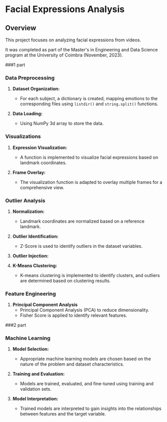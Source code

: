 # Facial Expressions Analysis

## Overview

This project focuses on analyzing facial expressions from videos.


It was completed as part of the Master's in Engineering and Data Science program at the University of Coimbra (November, 2023).


###1 part
### Data Preprocessing


1. **Dataset Organization:**
   - For each subject, a dictionary is created, mapping emotions to the corresponding files using `listdir()` and `string.split()` functions.

2. **Data Loading:**
   - Using NumPy 3d array to store the data.
     

### Visualizations

1. **Expression Visualization:**
   - A function is implemented to visualize facial expressions based on landmark coordinates.

2. **Frame Overlay:**
   - The visualization function is adapted to overlay multiple frames for a comprehensive view.

     
### Outlier Analysis

1. **Normalization:**
   - Landmark coordinates are normalized based on a reference landmark.

2. **Outlier Identification:**
   - Z-Score is used to identify outliers in the dataset variables.
  
3. **Outlier Injection:**

4. **K-Means Clustering:**
   - K-means clustering is implemented to identify clusters, and outliers are determined based on clustering results.


### Feature Engineering
1. **Principal Component Analysis**
   - Principal Component Analysis (PCA) to reduce dimensionality.
   - Fisher Score is applied to identify relevant features.


###2 part
### Machine Learning

1. **Model Selection:**
   - Appropriate machine learning models are chosen based on the nature of the problem and dataset characteristics.

2. **Training and Evaluation:**
   - Models are trained, evaluated, and fine-tuned using training and validation sets.

3. **Model Interpretation:**
   - Trained models are interpreted to gain insights into the relationships between features and the target variable.


